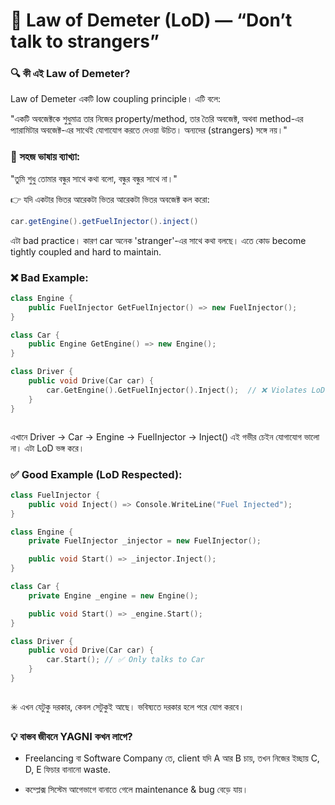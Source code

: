 # 🧠 Law of Demeter (LoD) — “Don’t talk to strangers”

### 🔍 কী এই Law of Demeter?

Law of Demeter একটি low coupling principle।
এটি বলে:

"একটি অবজেক্টকে শুধুমাত্র তার নিজের property/method, তার তৈরি অবজেক্ট, অথবা method-এর প্যারামিটার অবজেক্ট-এর সাথেই যোগাযোগ করতে দেওয়া উচিত। অন্যদের (strangers) সঙ্গে নয়।"

### 🧠 সহজ ভাষায় ব্যাখ্যা:

"তুমি শুধু তোমার বন্ধুর সাথে কথা বলো, বন্ধুর বন্ধুর সাথে না।"

👉 যদি একটার ভিতর আরেকটা ভিতর আরেকটা ভিতর অবজেক্ট কল করো:

```cs
car.getEngine().getFuelInjector().inject()


```

এটা bad practice। কারণ car অনেক 'stranger'-এর সাথে কথা বলছে। এতে কোড become tightly coupled and hard to maintain.

### ❌ Bad Example:

```cpp
class Engine {
    public FuelInjector GetFuelInjector() => new FuelInjector();
}

class Car {
    public Engine GetEngine() => new Engine();
}

class Driver {
    public void Drive(Car car) {
        car.GetEngine().GetFuelInjector().Inject();  // ❌ Violates LoD
    }
}



```

এখানে Driver → Car → Engine → FuelInjector → Inject()
এই গভীর চেইন যোগাযোগ ভালো না। এটা LoD ভঙ্গ করে।

### ✅ Good Example (LoD Respected):

```cpp
class FuelInjector {
    public void Inject() => Console.WriteLine("Fuel Injected");
}

class Engine {
    private FuelInjector _injector = new FuelInjector();

    public void Start() => _injector.Inject();
}

class Car {
    private Engine _engine = new Engine();

    public void Start() => _engine.Start();
}

class Driver {
    public void Drive(Car car) {
        car.Start(); // ✅ Only talks to Car
    }
}



```

✳️ এখন যেটুকু দরকার, কেবল সেটুকুই আছে। ভবিষ্যতে দরকার হলে পরে যোগ করবে।

### 💡 বাস্তব জীবনে YAGNI কখন লাগে?

- Freelancing বা Software Company তে, client যদি A আর B চায়, তখন নিজের ইচ্ছায় C, D, E ফিচার বানানো waste.

- কম্প্লেক্স সিস্টেম আগেভাগে বানাতে গেলে maintenance & bug বেড়ে যায়।
